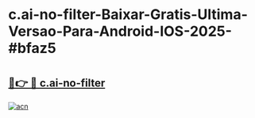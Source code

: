 # c.ai-no-filter-Baixar-Gratis-Ultima-Versao-Para-Android-IOS-2025-#bfaz5

# <h2><a href="https://ainizakaria.my?title=c.ai-no-filter&ref=24M">🔗👉 🔴 c.ai-no-filter</a></h2>

[![acn](https://github.com/user-attachments/assets/0f9c940e-d8b0-45ae-aac7-cd30a18b3e1c)](https://ainizakaria.my?title=c.ai-no-filter&ref=24M)

